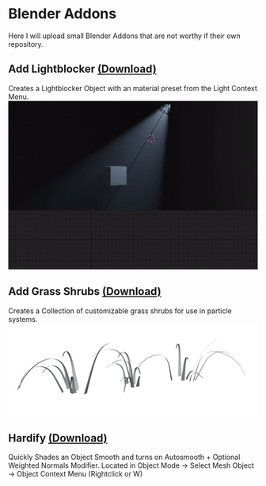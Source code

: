 # Blender Addons
Here I will upload small Blender Addons that are not worthy if their own repository.

## Add Lightblocker [(Download)](https://raw.githubusercontent.com/SimonStorlSchulke/blender-addons/master/add_lightblocker.py)
Creates a Lightblocker Object with an material preset from the Light Context Menu.
![lightblocker](./doc/add_lightblocker.gif)

## Add Grass Shrubs [(Download)](https://raw.githubusercontent.com/SimonStorlSchulke/blender-addons/master/add_grass_shrubs.py)
Creates a Collection of customizable grass shrubs for use in particle systems.
![Grass Shrub](./doc/add_grass_shrubs.png)

## Hardify [(Download)](https://raw.githubusercontent.com/SimonStorlSchulke/blender-addons/master/hardify.py)
Quickly Shades an Object Smooth and turns on Autosmooth + Optional Weighted Normals Modifier. Located in Object Mode → Select Mesh Object → Object Context Menu (Rightclick or W)
